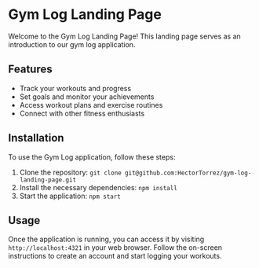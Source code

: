 # Gym Log Landing Page

Welcome to the Gym Log Landing Page! This landing page serves as an introduction to our gym log application.

## Features

- Track your workouts and progress
- Set goals and monitor your achievements
- Access workout plans and exercise routines
- Connect with other fitness enthusiasts

## Installation

To use the Gym Log application, follow these steps:

1. Clone the repository: `git clone git@github.com:HectorTorrez/gym-log-landing-page.git`
2. Install the necessary dependencies: `npm install`
3. Start the application: `npm start`

## Usage

Once the application is running, you can access it by visiting `http://localhost:4321` in your web browser. Follow the on-screen instructions to create an account and start logging your workouts.
